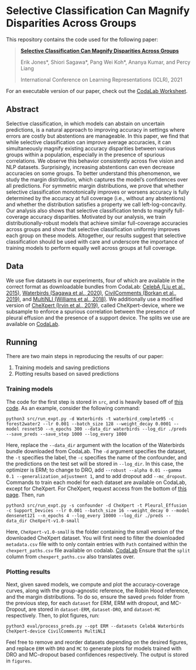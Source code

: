 # Selective Classification Can Magnify Disparities Across Groups
This repository contains the code used for the following paper:
> [**Selective Classification Can Magnify Disparities Across Groups**](https://arxiv.org/abs/2010.14134)
> 
> Erik Jones\*, Shiori Sagawa\*, Pang Wei Koh\*, Ananya Kumar, and Percy Liang
> 
> International Conference on Learning Representations (ICLR), 2021
> 
For an executable version of our paper, check out the [CodaLab Worksheet](https://worksheets.codalab.org/worksheets/0x7ceb817d53b94b0c8294a7a22643bf5e).
## Abstract 
Selective classification, in which models can abstain on uncertain predictions, is a natural approach to improving accuracy in settings where errors are costly but abstentions are manageable. In this paper, we find that while selective classification can improve average accuracies, it can simultaneously magnify existing accuracy disparities between various groups within a population, especially in the presence of spurious correlations. We observe this behavior consistently across five vision and NLP datasets. Surprisingly, increasing abstentions can even decrease accuracies on some groups. To better understand this phenomenon, we study the margin distribution, which captures the model’s confidences over all predictions. For symmetric margin distributions, we prove that whether selective classification monotonically improves or worsens accuracy is fully determined by the accuracy at full coverage (i.e., without any abstentions) and whether the distribution satisfies a property we call left-log-concavity. Our analysis also shows that selective classification tends to magnify full-coverage accuracy disparities. Motivated by our analysis, we train distributionally-robust models that achieve similar full-coverage accuracies across groups and show that selective classification uniformly improves each group on these models. Altogether, our results suggest that selective classification should be used with care and underscore the importance of training models to perform equally well across groups at full coverage.

## Data
We use five datasets in our experiments, four of which are available in the correct format as downloadable bundles from CodaLab: [CelebA (Liu et al., 2015)](https://worksheets.codalab.org/bundles/0x886412315184400c9983b32846e91ab1), [Waterbirds (Sagawa et al., 2020)](https://worksheets.codalab.org/bundles/0xb922b6c2d39c48bab4516780e06d5649), [CivilComments (Borkan et al., 2019)](https://worksheets.codalab.org/bundles/0x8cd3de0634154aeaad2ee6eb96723c6e), and [MultiNLI (Williams et al., 2018)](https://worksheets.codalab.org/bundles/0xeb40a0a0277840b7b1fd057008bd25f5).
We additionally use a modified version of [CheXpert (Irvin et al., 2019)](https://stanfordmlgroup.github.io/competitions/chexpert/), called CheXpert-device, where we subsample to enforce a spurious correlation between the presence of pleural effusion and the presence of a support device. 
The splits we use are available on [CodaLab](https://worksheets.codalab.org/rest/bundles/0x0ea792f3d6b74e65bbbe76086b0704ce/contents/blob/chexpert_paths.csv).

## Running
There are two main steps in reproducing the results of our paper:

1. Training models and saving predictions
2. Plotting results based on saved predictions

### Training models
The code for the first step is stored in `src`, and is heavily based off of [this code](https://github.com/kohpangwei/group_DRO). 
As an example, consider the following command:

```
python3 src/run_expt.py -d Waterbirds -t waterbird_complete95 -c forest2water2 --lr 0.001 --batch_size 128 --weight_decay 0.0001 --model resnet50 --n_epochs 300 --data_dir waterbirds --log_dir ./preds --save_preds --save_step 1000 --log_every 1000
```

Here, replace the `--data_dir` argument with the location of the Waterbirds bundle downloaded from CodaLab. The `-d` argument specifies the dataset, the `-t` specifies the label, the `-c` specifies the name of the confounder, and the predictions on the test set will be stored in `--log_dir`. In this case, the optimizer is ERM; to change to DRO, add `--robust --alpha 0.01 --gamma 0.1 --generalization_adjustment 1`, and to add dropout add `--mc_dropout`. Commands to train each model for each dataset are available on CodaLab, except for CheXpert. For CheXpert, request access from the bottom of [this page](https://stanfordmlgroup.github.io/competitions/chexpert/). Then, run

```
python3 src/run_expt.py -s confounder -d CheXpert -t Pleural_Effusion -c Support_Devices --lr 0.001 --batch_size 16 --weight_decay 0 --model densenet121 --n_epochs 4 --log_every 10000 --log_dir ./preds --data_dir CheXpert-v1.0-small
```

Here, `CheXpert-v1.0-smal`l is the folder containing the small version of the downloaded CheXpert dataset. You will first need to filter the downloaded `metadata.csv` file with to only contain entries with `Path` contained within the `chexpert_paths.csv` file available on codalab. [CodaLab](https://worksheets.codalab.org/rest/bundles/0x0ea792f3d6b74e65bbbe76086b0704ce/contents/blob/chexpert_paths.csv)
Ensure that the `split` column from `chexpert_paths.csv` also translates over. 

### Plotting results
Next, given saved models, we compute and plot the accuracy-coverage curves, along with the group-agnostic reference, the Robin Hood reference, and the margin distributions. To do so, ensure the saved `preds` folder from the previous step, for each `dataset` for ERM, ERM with dropout, and MC-Dropout, are stored in `dataset-ERM`, `dataset-DRO`, and `dataset-MC` respectively. Then, to plot figures, run:

```
python3 eval/process_preds.py --opt ERM --datasets CelebA Waterbirds CheXpert-device CivilComments MultiNLI
```

Feel free to remove and reorder datasets depending on the desired figures, and replace `ERM` with `DRO` and `MC` to generate plots for models trained with DRO and MC-dropout based confidences respectively. The output is stored in `figures`. 
